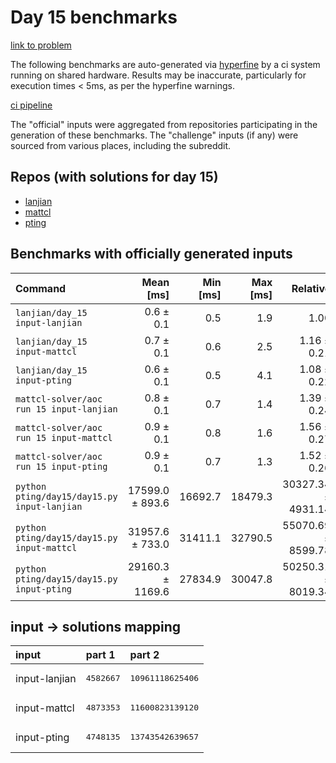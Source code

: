 # Day 15 benchmarks

[link to problem](http://adventofcode.com/2022/day/15)

The following benchmarks are auto-generated via [hyperfine](https://github.com/sharkdp/hyperfine) by a ci system running on shared hardware. Results may be inaccurate, particularly for execution times < 5ms, as per the hyperfine warnings.

[ci pipeline](http://ci.papercode.net:8080/teams/aoc2022/pipelines/aoc-compare-2022)

The "official" inputs were aggregated from repositories participating in the generation of these benchmarks. The "challenge" inputs (if any) were sourced from various places, including the subreddit.

## Repos (with solutions for day 15)


- [lanjian](https://github.com/LanJian/aoc-2022)
- [mattcl](https://github.com/mattcl/aoc2022)
- [pting](https://github.com/pting/aoc2022)

## Benchmarks with officially generated inputs
| Command | Mean [ms] | Min [ms] | Max [ms] | Relative |
|:---|---:|---:|---:|---:|
| `lanjian/day_15 input-lanjian` | 0.6 ± 0.1 | 0.5 | 1.9 | 1.00 |
| `lanjian/day_15 input-mattcl` | 0.7 ± 0.1 | 0.6 | 2.5 | 1.16 ± 0.21 |
| `lanjian/day_15 input-pting` | 0.6 ± 0.1 | 0.5 | 4.1 | 1.08 ± 0.22 |
| `mattcl-solver/aoc run 15 input-lanjian` | 0.8 ± 0.1 | 0.7 | 1.4 | 1.39 ± 0.24 |
| `mattcl-solver/aoc run 15 input-mattcl` | 0.9 ± 0.1 | 0.8 | 1.6 | 1.56 ± 0.27 |
| `mattcl-solver/aoc run 15 input-pting` | 0.9 ± 0.1 | 0.7 | 1.3 | 1.52 ± 0.26 |
| `python pting/day15/day15.py input-lanjian` | 17599.0 ± 893.6 | 16692.7 | 18479.3 | 30327.34 ± 4931.14 |
| `python pting/day15/day15.py input-mattcl` | 31957.6 ± 733.0 | 31411.1 | 32790.5 | 55070.69 ± 8599.78 |
| `python pting/day15/day15.py input-pting` | 29160.3 ± 1169.6 | 27834.9 | 30047.8 | 50250.31 ± 8019.34 |

## input -> solutions mapping
|input|part 1|part 2|
|:---|:---|:---|
|input-lanjian|<pre>4582667</pre>|<pre>10961118625406</pre>|
|input-mattcl|<pre>4873353</pre>|<pre>11600823139120</pre>|
|input-pting|<pre>4748135</pre>|<pre>13743542639657</pre>|
